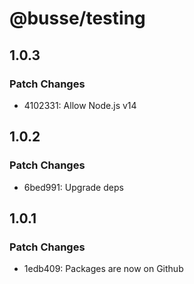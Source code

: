 # @busse/testing

## 1.0.3

### Patch Changes

- 4102331: Allow Node.js v14

## 1.0.2

### Patch Changes

- 6bed991: Upgrade deps

## 1.0.1

### Patch Changes

- 1edb409: Packages are now on Github
